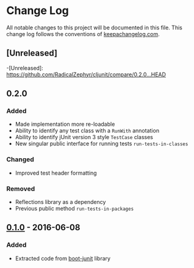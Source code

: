 # Change Log
All notable changes to this project will be documented in this
file. This change log follows the conventions
of [keepachangelog.com](http://keepachangelog.com/).

## [Unreleased]

-[Unreleased]: https://github.com/RadicalZephyr/cljunit/compare/0.2.0...HEAD

## 0.2.0
### Added

- Made implementation more re-loadable
- Ability to identify any test class with a `RunWith` annotation
- Ability to identify jUnit version 3 style `TestCase` classes
- New singular public interface for running tests
  `run-tests-in-classes`

### Changed

- Improved test header formatting

### Removed

- Reflections library as a dependency
- Previous public method `run-tests-in-packages`

[0.2.0]: https://github.com/RadicalZephyr/cljunit/compare/0.1.0...0.2.0


## [0.1.0] - 2016-06-08
### Added

- Extracted code from [boot-junit] library

[0.1.0]: https://github.com/RadicalZephyr/cljunit/compare/8b83be8...0.1.0
[boot-junit]: https://github.com/RadicalZephyr/boot-junit
